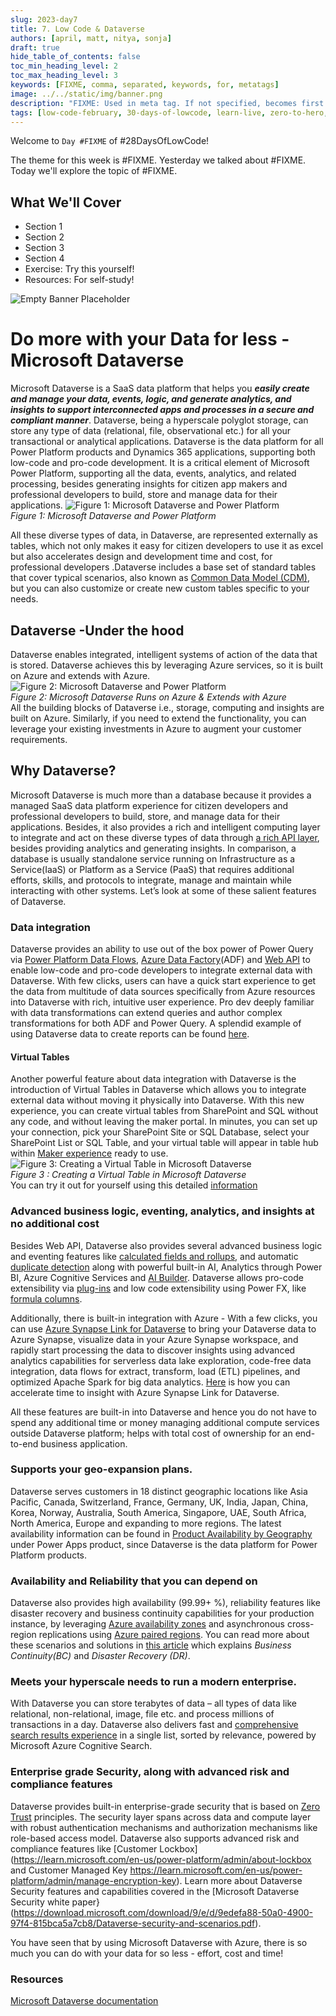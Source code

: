 ```yaml
---
slug: 2023-day7
title: 7. Low Code & Dataverse
authors: [april, matt, nitya, sonja]
draft: true
hide_table_of_contents: false
toc_min_heading_level: 2
toc_max_heading_level: 3
keywords: [FIXME, comma, separated, keywords, for, metatags]
image: ../../static/img/banner.png
description: "FIXME: Used in meta tag. If not specified, becomes first line of Markdown" 
tags: [low-code-february, 30-days-of-lowcode, learn-live, zero-to-hero, ask-the-expert,fusion-teams, power-platform]
---
```


<head>
  <meta name="twitter:url" 
    content="https://microsoft.github.io/Low-Code/blog/slug-FIXME" />
  <meta name="twitter:title" 
    content="FIXME: Title Of Post" />
  <meta name="twitter:description" 
    content="FIXME: Post Description" />
  <meta name="twitter:image" 
    content="FIXME: Post Image" />
  <meta name="twitter:card" content="summary_large_image" />
  <meta name="twitter:creator" 
    content="@nitya" />
  <meta name="twitter:site" content="@AzureAdvocates" /> 
  <link rel="canonical" 
    href="https://microsoft.github.io/Low-Code/blog/slug-FIXME" />
</head>

Welcome to `Day #FIXME` of #28DaysOfLowCode!

The theme for this week is #FIXME. Yesterday we talked about #FIXME. Today we'll explore the topic of #FIXME.

## What We'll Cover
 * Section 1
 * Section 2
 * Section 3
 * Section 4
 * Exercise: Try this yourself!
 * Resources: For self-study!

<!-- FIXME: banner image -->
![Empty Banner Placeholder](../../../static/img/banner.png)


<!-- ************************************* -->
<!--  AUTHORS: ONLY UPDATE BELOW THIS LINE -->
<!-- ************************************* -->

# Do more with your Data for less - Microsoft Dataverse 
Microsoft Dataverse is a SaaS data platform that helps you ***easily create and manage your data, events, logic, and generate analytics, and insights to support interconnected apps and processes in a secure and compliant manner***. Dataverse, being a hyperscale polyglot storage, can store any type of data (relational, file, observational etc.) for all your transactional or analytical applications. Dataverse is the data platform for all Power Platform products and Dynamics 365 applications, supporting both low-code and pro-code development. It is a critical element of Microsoft Power Platform, supporting all the data, events, analytics, and related processing, besides generating insights for citizen app makers and professional developers to build, store and manage data for their applications. 
![Figure 1: Microsoft Dataverse and Power Platform](./PowerPlatform.png)<br>
*Figure 1: Microsoft Dataverse and Power Platform*<br>

All these diverse types of data, in Dataverse, are represented externally as tables, which not only makes it easy for citizen developers to use it as excel but also accelerates design and development time and cost, for professional developers .Dataverse includes a base set of standard tables that cover typical scenarios, also known as [Common Data Model (CDM)](https://learn.microsoft.com/en-us/common-data-model/), but you can also customize or create new custom tables specific to your needs.
## Dataverse -Under the hood 
Dataverse enables integrated, intelligent systems of action of the data that is stored. Dataverse achieves this by leveraging Azure services, so it is built on Azure and extends with Azure. 
 ![Figure 2: Microsoft Dataverse and Power Platform](./DataverseRunsOnAzure.png)<br>
*Figure 2: Microsoft Dataverse Runs on Azure & Extends with Azure*<br>
All the building blocks of Dataverse i.e., storage, computing and insights are built on Azure. Similarly, if you need to extend the functionality, you can leverage your existing investments in Azure to augment your customer requirements. 
## Why Dataverse? ##
Microsoft Dataverse is much more than a database because it provides a managed SaaS data platform experience for citizen developers and professional developers to build, store, and manage data for their applications. Besides, it also provides a rich and intelligent computing layer to integrate and act on these diverse types of data through [a rich API layer](https://learn.microsoft.com/en-us/power-apps/developer/data-platform/webapi/overview), besides providing analytics and generating insights. In comparison, a database is usually standalone service running on Infrastructure as a Service(IaaS) or Platform as a Service (PaaS) that requires additional efforts, skills, and protocols to integrate, manage and maintain while interacting with other systems. 
Let’s look at some of these salient features of Dataverse. 

### Data integration
Dataverse provides an ability to use out of the box power of Power Query via [Power Platform Data Flows](https://learn.microsoft.com/en-us/power-query/dataflows/create-use), [Azure Data Factory](https://learn.microsoft.com/en-us/azure/data-factory/connector-dynamics-crm-office-365?tabs=data-factory)(ADF) and [Web API](https://learn.microsoft.com/en-us/power-apps/developer/data-platform/webapi/perform-operations-web-api) to enable low-code and pro-code developers to integrate external data with Dataverse. With few clicks, users can have a quick start experience to get the data from multitude of data sources specifically from Azure resources into Dataverse with rich, intuitive user experience. Pro dev deeply familiar with data transformations can extend queries and author complex transformations for both ADF and Power Query. A splendid example of using Dataverse data to create reports can be found [here](https://learn.microsoft.com/en-us/power-apps/maker/data-platform/data-platform-powerbi-connector?tabs=Dataverse). 
#### Virtual Tables ####
Another powerful feature about data integration with Dataverse is the introduction of Virtual Tables in Dataverse which allows you to integrate external data without moving it physically into Dataverse. With this new experience, you can create virtual tables from SharePoint and SQL without any code, and without leaving the maker portal. In minutes, you can set up your connection, pick your SharePoint Site or SQL Database, select your SharePoint List or SQL Table, and your virtual table will appear in table hub within [Maker experience](https://make.powerapps.com) ready to use.
  ![Figure 3: Creating a Virtual Table in Microsoft Dataverse](./VT_SQL_short_221215_small.gif)<br>
*Figure 3 : Creating a Virtual Table in Microsoft Dataverse*<br>
You can try it out for yourself using this detailed [information](https://powerapps.microsoft.com/en-us/blog/virtual-tables-creation-wizard-now-in-public-preview/) 

### Advanced business logic, eventing, analytics, and insights at no additional cost 
Besides Web API, Dataverse also provides several advanced business logic and eventing features like [calculated fields and rollups](https://learn.microsoft.com/en-us/power-apps/developer/data-platform/calculated-rollup-attributes), and automatic [duplicate detection](https://learn.microsoft.com/en-us/power-platform/admin/detect-duplicate-records) along with powerful built-in AI, Analytics through Power BI, Azure Cognitive Services and [AI Builder](https://learn.microsoft.com/en-us/power-apps/use-ai-builder). Dataverse allows pro-code extensibility via [plug-ins](https://learn.microsoft.com/en-us/power-apps/developer/data-platform/plug-ins) and low code extensibility using Power FX, like [formula columns](https://learn.microsoft.com/en-us/power-apps/maker/data-platform/formula-columns).

Additionally, there is built-in integration with Azure - With a few clicks, you can use [Azure Synapse Link for Dataverse](https://learn.microsoft.com/en-us/power-apps/maker/data-platform/export-to-data-lake) to bring your Dataverse data to Azure Synapse, visualize data in your Azure Synapse workspace, and rapidly start processing the data to discover insights using advanced analytics capabilities for serverless data lake exploration, code-free data integration, data flows for extract, transform, load (ETL) pipelines, and optimized Apache Spark for big data analytics. [Here](https://cloudblogs.microsoft.com/powerplatform/2021/05/26/accelerate-time-to-insight-with-azure-synapse-link-for-dataverse/) is how you can accelerate time to insight with Azure Synapse Link for Dataverse.

All these features are built-in into Dataverse and hence you do not have to spend any additional time or money managing additional compute services outside Dataverse platform; helps with total cost of ownership for an end-to-end business application.

### Supports your geo-expansion plans.
Dataverse serves customers in 18 distinct geographic locations like Asia Pacific, Canada, Switzerland, France, Germany, UK, India, Japan, China, Korea, Norway, Australia, South America, Singapore, UAE, South Africa, North America, Europe and expanding to more regions. The latest availability information can be found in [Product Availability by Geography](https://powerplatform.microsoft.com/en-us/availability-reports/georeport/) under Power Apps product, since Dataverse is the data platform for Power Platform products.

### Availability and Reliability that you can depend on
Dataverse also provides high availability (99.99+ %), reliability features like disaster recovery and business continuity capabilities for your production instance, by leveraging [Azure availability zones](https://learn.microsoft.com/en-us/azure/reliability/availability-zones-overview) and asynchronous cross-region replications using [Azure paired regions](https://learn.microsoft.com/en-us/azure/reliability/cross-region-replication-azure). You can read more about these scenarios and solutions in [this article](https://learn.microsoft.com/en-us/power-platform/admin/business-continuity-disaster-recovery) which explains *Business Continuity(BC)* and *Disaster Recovery (DR)*. 

### Meets your hyperscale needs to run a modern enterprise.
With Dataverse you can store terabytes of data – all types of data like relational, non-relational, image, file etc. and process millions of transactions in a day. Dataverse also delivers fast and [comprehensive search results experience](https://learn.microsoft.com/en-us/power-platform/admin/configure-relevance-search-organization#what-is-dataverse-search) in a single list, sorted by relevance, powered by Microsoft Azure Cognitive Search.

### Enterprise grade Security, along with advanced risk and compliance features
Dataverse provides built-in enterprise-grade security that is based on [Zero Trust](https://www.microsoft.com/en-us/security/business/zero-trust) principles. The security layer spans across data and compute layer with robust authentication mechanisms and authorization mechanisms like role-based access model. Dataverse also supports advanced risk and compliance features like [Customer Lockbox](https://learn.microsoft.com/en-us/power-platform/admin/about-lockbox and Customer Managed Key https://learn.microsoft.com/en-us/power-platform/admin/manage-encryption-key). Learn more about Dataverse Security features and capabilities covered in the [Microsoft Dataverse Security white paper}(https://download.microsoft.com/download/9/e/d/9edefa88-50a0-4900-97f4-815bca5a7cb8/Dataverse-security-and-scenarios.pdf).

You have seen that by using Microsoft Dataverse with Azure, there is so much you can do with your data for so less - effort, cost and time! 

### Resources
[Microsoft Dataverse documentation](https://learn.microsoft.com/en-us/power-apps/maker/data-platform/)





